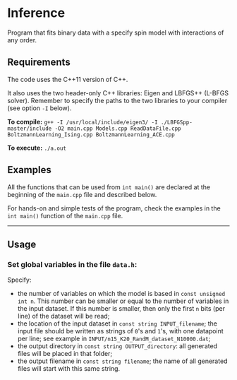 # Inference

Program that fits binary data with a specify spin model with interactions of any order.

## Requirements

The code uses the C++11 version of C++.

It also uses the two header-only C++ libraries: Eigen and LBFGS++ (L-BFGS solver).
Remember to specify the paths to the two libraries to your compiler (see option `-I` below).

**To compile:**  `g++ -I /usr/local/include/eigen3/ -I ./LBFGSpp-master/include -O2 main.cpp Models.cpp ReadDataFile.cpp BoltzmannLearning_Ising.cpp BoltzmannLearning_ACE.cpp`

**To execute:** `./a.out`

## Examples

All the functions that can be used from `int main()` are declared at the beginning of the `main.cpp` file and described below.

For hands-on and simple tests of the program, check the examples in the `int main()` function of the `main.cpp` file.


---

## Usage

### Set global variables in the file `data.h`:

Specify:
 - the number of variables on which the model is based in `const unsigned int n`. This number can be smaller or equal to the number of variables in the input dataset. If this number is smaller, then only the first `n` bits (per line) of the dataset will be read;
 - the location of the input dataset in `const string INPUT_filename`; the input file should be written as strings of `0`'s and `1`'s, with one datapoint per line; see example in `INPUT/n15_K20_RandM_dataset_N10000.dat`;
 - the output directory in `const string OUTPUT_directory`: all generated files will be placed in that folder;
 - the output filename in `const string filename`; the name of all generated files will start with this same string.

